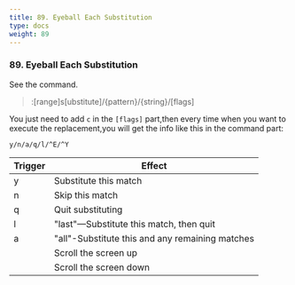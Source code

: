 ```yaml
---
title: 89. Eyeball Each Substitution
type: docs
weight: 89
---
```


### 89. Eyeball Each Substitution

See the command.
> :[range]s[ubstitute]/{pattern}/{string}/[flags]

You just need to add `c` in the `[flags]` part,then every time when you want to execute the replacement,you will get the info like this in the command part:

```
y/n/a/q/l/^E/^Y
```

|Trigger | Effect|
|--------|-------|
|y| Substitute this match|
|n| Skip this match|
|q| Quit substituting|
|l| "last"—Substitute this match, then quit|
|a| "all"-Substitute this and any remaining matches|
|<C-e>| Scroll the screen up |
|<C-y>| Scroll the screen down|
